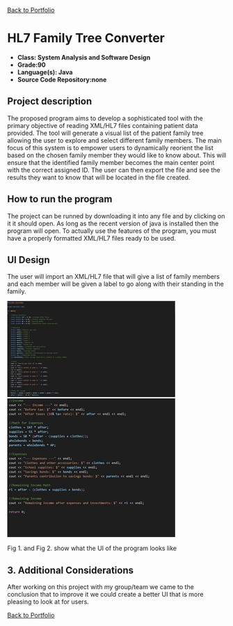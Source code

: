 [Back to Portfolio](./)

HL7 Family Tree Converter
===============

-   **Class: System Analysis and Software Design** 
-   **Grade:90** 
-   **Language(s): Java** 
-   **Source Code Repository:none**

## Project description

The proposed program aims to develop a sophisticated tool with the primary objective of reading XML/HL7 files containing patient data provided. The tool will generate a visual list of the patient family tree allowing the user to explore and select different family members. The main focus of this system is to empower users to dynamically reorient the list based on the chosen family member they would like to know about. This will ensure that the identified family member becomes the main center point with the correct assigned ID. The user can then export the file and see the results they want to know that will be located in the file created.

## How to run the program

The project can be runned by downloading it into any file and by clicking on it it should open. As long as the recent version of java is installed then the program will open. To actually use the features of the program, you must have a properly formatted XML/HL7 files ready to be used.

## UI Design

The user will import an XML/HL7 file that will give a list of family members and each member will be given a label to go along with their standing in the family.

![screenshot](images/p1.jpg)  
![screenshot](images/p1_2.jpg)

Fig 1. and Fig 2. show what the UI of the program looks like

## 3. Additional Considerations

After working on this project with my group/team we came to the conclusion that to improve it we could create a better UI that is more pleasing to look at for users.

[Back to Portfolio](./)
